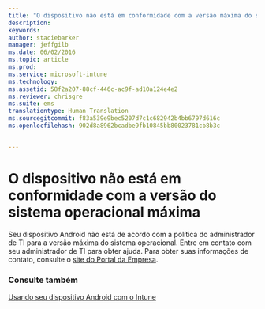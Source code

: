 ```yaml
---
title: "O dispositivo não está em conformidade com a versão máxima do sistema operacional | Microsoft Intune"
description: 
keywords: 
author: staciebarker
manager: jeffgilb
ms.date: 06/02/2016
ms.topic: article
ms.prod: 
ms.service: microsoft-intune
ms.technology: 
ms.assetid: 58f2a207-88cf-446c-ac9f-ad10a124e4e2
ms.reviewer: chrisgre
ms.suite: ems
translationtype: Human Translation
ms.sourcegitcommit: f83a539e9bec5207d7c1c682942b4bb6797d616c
ms.openlocfilehash: 902d8a8962bcadbe9fb10845bb80023781cb8b3c


---
```


# O dispositivo não está em conformidade com a versão do sistema operacional máxima

Seu dispositivo Android não está de acordo com a política do administrador de TI para a versão máxima do sistema operacional. Entre em contato com seu administrador de TI para obter ajuda. Para obter suas informações de contato, consulte o [site do Portal da Empresa](http://portal.manage.microsoft.com).


### Consulte também
[Usando seu dispositivo Android com o Intune](using-your-android-device-with-intune.md)


<!--HONumber=Jun16_HO4-->


